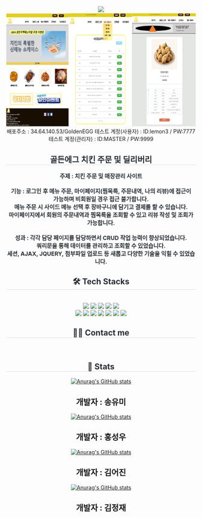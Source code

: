 <div align="center">
    <img src="https://capsule-render.vercel.app/api?type=waving&color=0:efafaf,100:d2c793&height=180&text=GoldenEGG%20Project&animation=fadeIn&fontColor=000000&fontSize=70" />
</div>
<div align="center">
<img src="src/main/webapp/resources/img/에그그.png" width="900" height="300">
    <br>
    배포주소 : 34.64.140.53/GoldenEGG
    테스트 계정(사용자) : ID:lemon3 / PW:7777
    테스트 계정(관리자) : ID:MASTER / PW:9999    
</div>
<div align="center"> 
    <h2 style="border-bottom: 1px solid #d8dee4; color: #282d33;"> 골든에그 치킨 주문 및 딜리버리 </h2>  
     <div style="font-weight: 700; font-size: 15px; text-align: center; color: #282d33;"> 주제 : 치킨 주문 및  매장관리 사이트<br><br>
      기능 : 로그인 후 메뉴 주문, 마이페이지(찜목록, 주문내역, 나의 리뷰)에 접근이 <br>
         가능하며 비회원일 경우 접근 불가합니다.<br>
         메뉴 주문 시 사이드 메뉴 선택 후 장바구니에 담기고 결제를 할 수 있습니다.<br>
         마이페이지에서 회원의 주문내역과 찜목록을 조회할 수 있고 리뷰 작성 및 조회가 가능합니다.<br><br>
      성과 : 각각 담당 페이지를 담당하면서 CRUD 작업 능력이 향상되었습니다.<br>
         쿼리문을 통해 데이터를 관리하고 조회할 수 있었습니다.<br>
         세션, AJAX, JQUERY, 첨부파일 업로드 등 새롭고 다양한 기술을 익힐 수 있었습니다.
     </div> 
</div>

<div align="center">
    <h2 style="border-bottom: 1px solid #d8dee4; color: #282d33;"> 🛠️ Tech Stacks </h2>
    <br>
    <div style="margin: 0 auto;">
        <img src="https://img.shields.io/badge/Apache Tomcat-F8DC75?style=plastic&logo=Apache Tomcat&logoColor=white">
        <img src="https://img.shields.io/badge/Github-181717?style=plastic&logo=Github&logoColor=white">
        <img src="https://img.shields.io/badge/HTML5-E34F26?style=plastic&logo=HTML5&logoColor=white">
        <img src="https://img.shields.io/badge/jQuery-0769AD?style=plastic&logo=jQuery&logoColor=white">
        <img src="https://img.shields.io/badge/Java-007396?style=plastic&logo=Java&logoColor=white">
        <br>
        <img src="https://img.shields.io/badge/Javascript-F7DF1E?style=plastic&logo=Javascript&logoColor=white">
        <img src="https://img.shields.io/badge/MariaDB-003545?style=plastic&logo=MariaDB&logoColor=white">
        <img src="https://img.shields.io/badge/MySQL-4479A1?style=plastic&logo=MySQL&logoColor=white">
        <img src="https://img.shields.io/badge/Spring-6DB33F?style=plastic&logo=Spring&logoColor=white">
        <img src="https://img.shields.io/badge/Eclipse-2C2255?style=plastic&logo=Spring&logoColor=white">
        <img src="https://img.shields.io/badge/CSS3-1572B6?style=plastic&logo=Spring&logoColor=white">
        <img src="https://img.shields.io/badge/Linux-FCC624?style=plastic&logo=Spring&logoColor=white">
    </div>
</div>

<div align="center">
    <h2 style="border-bottom: 1px solid #d8dee4; color: #282d33;"> 🧑‍💻 Contact me </h2>
    <br>
</div>

<div align="center">
    <h2 style="border-bottom: 1px solid #d8dee4; color: #282d33;"> 🏅 Stats </h2>
    <div>
        <a href="https://github.com/yoooomiii">
            <img src="https://github-readme-stats.vercel.app/api?username=yoooomiii&hide=contribs,prs&show_icons=true&theme=테마" alt="Anurag's GitHub stats">
        </a>
        <h2>개발자 : 송유미</h2>        
        <a href="https://github.com/Hongseongwo">
            <img src="https://github-readme-stats.vercel.app/api?username=Hongseongwo&hide=contribs,prs&show_icons=true&theme=테마" alt="Anurag's GitHub stats">
        </a>
        <h2>개발자 : 홍성우</h2>        
        <a href="https://github.com/orca0504">
            <img src="https://github-readme-stats.vercel.app/api?username=orca0504&hide=contribs,prs&show_icons=true&theme=테마" alt="Anurag's GitHub stats">
        </a>
        <h2>개발자 : 김어진</h2>      
        <a href="https://github.com/jasmine-dg">
            <img src="https://github-readme-stats.vercel.app/api?username=jasmine-dg&hide=contribs,prs&show_icons=true&theme=테마" alt="Anurag's GitHub stats">
        </a>
        <h2>개발자 : 김정재</h2>
    </div>
</div>
